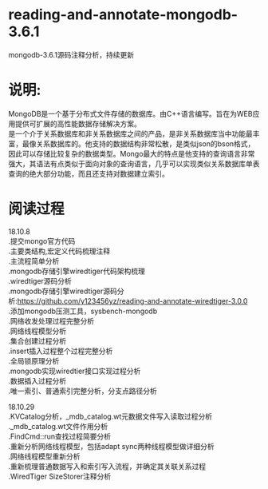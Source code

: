 # reading-and-annotate-mongodb-3.6.1
mongodb-3.6.1源码注释分析，持续更新

说明:  
===================================     
MongoDB是一个基于分布式文件存储的数据库。由C++语言编写。旨在为WEB应用提供可扩展的高性能数据存储解决方案。  
是一个介于关系数据库和非关系数据库之间的产品，是非关系数据库当中功能最丰富，最像关系数据库的。他支持的数据结构非常松散，是类似json的bson格式，因此可以存储比较复杂的数据类型。Mongo最大的特点是他支持的查询语言非常强大，其语法有点类似于面向对象的查询语言，几乎可以实现类似关系数据库单表查询的绝大部分功能，而且还支持对数据建立索引。  


阅读过程  
===================================   
18.10.8  
    .提交mongo官方代码    
    .主要类结构,宏定义代码梳理注释  
    .主流程简单分析  
    .mongodb存储引擎wiredtiger代码架构梳理    
    .wiredtiger源码分析    
    .mongodb存储引擎wiredtiger源码分析:https://github.com/y123456yz/reading-and-annotate-wiredtiger-3.0.0   
    .添加mongodb压测工具，sysbench-mongodb    
    .网络收发处理过程完整分析  
    .网络线程模型分析  
    .集合创建过程分析  
    .insert插入过程整个过程完整分析  
    .全局锁原理分析  
    .mongodb实现wiredtier接口实现过程分析  
    .数据插入过程分析  
    .唯一索引、普通索引完整分析，分支点路径分析  

18.10.29  
    .KVCatalog分析，_mdb_catalog.wt元数据文件写入读取过程分析  
    ._mdb_catalog.wt文件作用分析  
    .FindCmd::run查找过程简要分析  
    .重新分析网络线程模型，包括adapt sync两种线程模型做详细分析  
    .网络线程模型重新分析  
    .重新梳理普通数据写入和索引写入流程，并确定其关联关系过程  
    .WiredTiger SizeStorer注释分析  